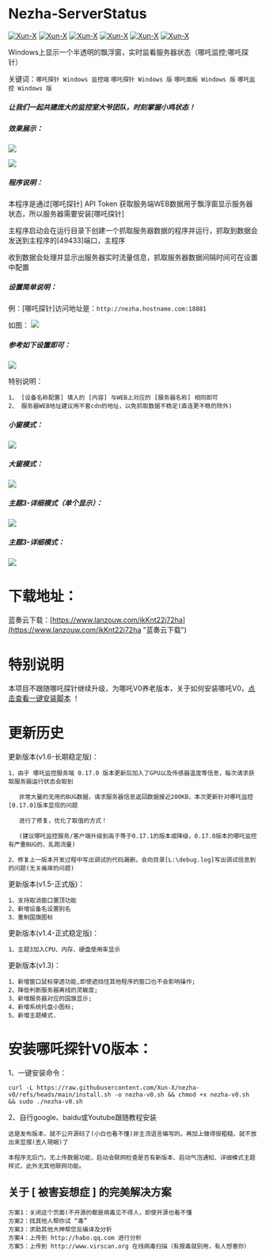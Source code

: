 # Nezha-ServerStatus
[![Xun-X](https://img.shields.io/static/v1?label=作者&message=Xun-X&color=F36CB0)](https://github.com/Xun-X/Nezha-Server-Status)
[![Xun-X](https://img.shields.io/static/v1?label=特别感谢&message=哪吒监控&color=97C40F)](https://nezha.wiki/)
[![Xun-X](https://img.shields.io/static/v1?label=软件特点&message=便携、简易&color=48C21A)](https://github.com/Xun-X/Nezha-Server-Status)
[![Xun-X](https://img.shields.io/static/v1?label=软件性质&message=免费、非开源&color=1081C2)](https://github.com/Xun-X/Nezha-Server-Status)
[![Xun-X](https://img.shields.io/static/v1?label=获取方式&message=网盘下载&color=F48041)](https://github.com/Xun-X/Nezha-Server-Status)
[![Xun-X](https://img.shields.io/static/v1?label=兼容版本&message=哪吒V0&color=F48041)](https://github.com/Xun-X/Nezha-v0/blob/main/README.md)

Windows上显示一个半透明的飘浮窗，实时监看服务器状态（哪吒监控;哪吒探针）

关键词：`哪吒探针 Windows 监控端` `哪吒探针 Windows 版` `哪吒面板 Windows 版` `哪吒监控 Windows 版`

##### 让我们一起共建庞大的监控室大爷团队，时刻掌握小鸡状态！


##### 效果展示：
![](https://raw.githubusercontent.com/Xun-X/Nezha-Server-Status/main/explorer_I6TrVHCDOF.png)

![](https://raw.githubusercontent.com/Xun-X/Nezha-Server-Status/main/explorer_XqqMOxKqhE.png)

##### 程序说明：
本程序是通过[哪吒探针] API Token 获取服务端WEB数据用于飘浮窗显示服务器状态，所以服务器需要安装[哪吒探针]

主程序启动会在运行目录下创建一个抓取服务器数据的程序并运行，抓取到数据会发送到主程序的[49433]端口，主程序

收到数据会处理并显示出服务器实时流量信息，抓取服务器数据间隔时间可在设置中配置

##### 设置简单说明：
例：[哪吒探针]访问地址是：```http://nezha.hostname.com:18881```

如图：
![](https://raw.githubusercontent.com/Xun-X/Nezha-Server-Status/main/explorer_rbdz8QJfx2.png)

##### 参考如下设置即可：
![](https://raw.githubusercontent.com/Xun-X/Nezha-Server-Status/main/explorer_WrUY9L2w3F.png)

特别说明：
```
1、 [设备名称配置] 填入的 [内容] 与WEB上对应的 [服务器名称] 相同即可 
2、 服务器WEB地址建议用不套cdn的地址，以免抓取数据不稳定(直连更不稳的除外)
```

##### 小窗模式：
![](https://raw.githubusercontent.com/Xun-X/Nezha-Server-Status/main/explorer_I6TrVHCDOF.png)

##### 大窗模式：
![](https://raw.githubusercontent.com/Xun-X/Nezha-Server-Status/main/explorer_kLOVaAA2EO.png)

##### 主题3-详细模式（单个显示）：
![](https://raw.githubusercontent.com/Xun-X/Nezha-Server-Status/main/explorer_DVC3i7V7ce.png)

##### 主题3-详细模式：
![](https://raw.githubusercontent.com/Xun-X/Nezha-Server-Status/main/explorer_XqqMOxKqhE.png)

# 下载地址：
蓝奏云下载：[https://www.lanzouw.com/ikKnt22j72ha](https://www.lanzouw.com/ikKnt22j72ha "蓝奏云下载")

# 特别说明
本项目不跟随哪吒探针继续升级，为哪吒V0养老版本，关于如何安装哪吒V0，[点击查看一键安装脚本](https://github.com/Xun-X/Nezha-v0/blob/main/README.md "一键安装哪吒V0") ！

# 更新历史
更新版本(v1.6-长期稳定版)：
```
1、由于 哪吒监控服务端 0.17.0 版本更新后加入了GPU以及传感器温度等信息，每次请求获取服务器运行状态会取到

   非常大量的无用的BUG数据，请求服务器信息返回数据接近200KB，本次更新针对哪吒监控[0.17.0]版本显现的问题

   进行了修复，优化了取值的方式！

   (建议哪吒监控服务/客户端升级到高于等于0.17.1的版本或降级，0.17.0版本的哪吒监控有严重BUG的，乱跑流量)

2、修复上一版本开发过程中写出调试的代码漏删，会向目录[L:\debug.log]写出调试信息到的问题(无关痛痒的问题)
```

更新版本(v1.5-正式版)：
```
1、支持取消窗口置顶功能
2、新增设备名设置别名
3、重制国旗图标
```

更新版本(v1.4-正式稳定版)：
```
1、主题3加入CPU、内存、硬盘使用率显示
```
更新版本(v1.3)：
```
1、新增窗口鼠标穿透功能,即使遮挡住其他程序的窗口也不会影响操作;
2、降低判断服务器离线的灵敏度;
3、新增服务器对应的国旗显示;
4、新增系统托盘小图标;
5、新增主题模式.
```

# 安装哪吒探针V0版本：
1、一键安装命令：
```shell
curl -L https://raw.githubusercontent.com/Xun-X/nezha-v0/refs/heads/main/install.sh -o nezha-v0.sh && chmod +x nezha-v0.sh && sudo ./nezha-v0.sh
```

2、自行google、baidu或Youtube跟随教程安装
```
这是发布版本，就不公开源码了(小白也看不懂)非主流语言编写的。再加上做得很粗糙，就不放出来显摆(丟人現眼)了

本程序无后门，无上传数据功能，启动会联网检查是否有新版本、启动气泡通知、详细模式主题样式，此外无其他联网功能。
```

## 关于 [ 被害妄想症 ] 的完美解决方案
```
方案1：关闭这个页面(不开源的都是病毒见不得人，即使开源也看不懂
方案2：找其他人帮你试 “毒”
方案3：求助其他大神帮您反编译及分析
方案4：上传到 http://habo.qq.com 进行分析
方案5：上传到 http://www.virscan.org 在线病毒扫描（有报毒就别用，有人想害你）
```
